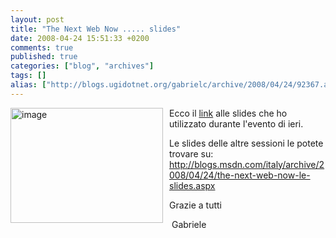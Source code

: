 ```yaml
---
layout: post
title: "The Next Web Now ..... slides"
date: 2008-04-24 15:51:33 +0200
comments: true
published: true
categories: ["blog", "archives"]
tags: []
alias: ["http://blogs.ugidotnet.org/gabrielc/archive/2008/04/24/92367.aspx"]
---
```


<!-- more -->

<p><a mce_href="http://blogs.msdn.com/blogfiles/gabrielecastellani/WindowsLiveWriter/TheNextWebNowLeslides_EF53/image_2.png" href="http://blogs.msdn.com/blogfiles/gabrielecastellani/WindowsLiveWriter/TheNextWebNowLeslides_EF53/image_2.png"><img style="BORDER-TOP-WIDTH: 0px; BORDER-LEFT-WIDTH: 0px; BORDER-BOTTOM-WIDTH: 0px; MARGIN: 0px 10px 0px 0px; BORDER-RIGHT-WIDTH: 0px" title="image" border="0" alt="image" align="left" width="244" height="184" mce_src="http://blogs.msdn.com/blogfiles/gabrielecastellani/WindowsLiveWriter/TheNextWebNowLeslides_EF53/image_thumb.png" src="http://blogs.msdn.com/blogfiles/gabrielecastellani/WindowsLiveWriter/TheNextWebNowLeslides_EF53/image_thumb.png" /></a> Ecco il <a target="_blank" mce_href="http://cid-2b05ef3f808f9cdd.skydrive.live.com/self.aspx/Public/Teh%20next%20web%20nox.pptx" href="http://cid-2b05ef3f808f9cdd.skydrive.live.com/self.aspx/Public/Teh%20next%20web%20nox.pptx">link</a> alle slides che ho utilizzato durante l'evento di ieri.</p>
<p>Le slides delle altre sessioni le potete trovare su: <a title="http://blogs.msdn.com/italy/archive/2008/04/24/the-next-web-now-le-slides.aspx" mce_href="http://blogs.msdn.com/italy/archive/2008/04/24/the-next-web-now-le-slides.aspx" href="http://blogs.msdn.com/italy/archive/2008/04/24/the-next-web-now-le-slides.aspx">http://blogs.msdn.com/italy/archive/2008/04/24/the-next-web-now-le-slides.aspx</a></p>
<p>Grazie a tutti</p>
<p> Gabriele</p>
<div class="entryviewfooter"></div>
